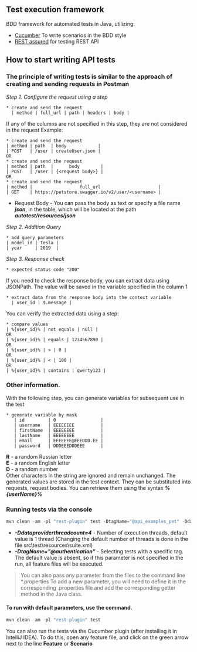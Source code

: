 ## Test execution framework
BDD framework for automated tests in Java, utilizing:

- [Cucumber](https://cucumber.io) To write scenarios in the BDD style
- [REST assured](https://rest-assured.io) for testing REST API

## How to start writing API tests
### The principle of writing tests is similar to the approach of creating and sending requests in Postman
*Step 1. Configure the request using a step*
```gherkin
* create and send the request 
  | method | full_url | path | headers | body |
```
If any of the columns are not specified in this step, they are not considered in the request
Example:
```gherkin
* create and send the request
| method | path  | body            |
| POST   | /user | createUser.json |
OR
* create and send the request
| method | path  |      body        |
| POST   | /user | {<request body>} |
OR
* create and send the request
| method |                  full_url                      |
| GET    | https://petstore.swagger.io/v2/user/<username> |
```

* Request Body - You can pass the body as text or specify a file name ***json***, in the table, which will be located at the path ***autotest/resources/json***

*Step 2. Addition Query*
```gherkin
* add query parameters
| model_id | Tesla |
| year     | 2019  |
```
*Step 3. Response check*
```gherkin
* expected status code "200"
```
If you need to check the response body, you can extract data using JSONPath. The value will be saved in the variable specified in the column 1<br/>
```gherkin
* extract data from the response body into the context variable  
  | user_id | $.message |
```
You can verify the extracted data using a step:
```gherkin
* compare values
| %{user_id}% | not equals | null |
OR
| %{user_id}% | equals | 1234567890 |
OR
| %{user_id}% | > | 0 |
OR
| %{user_id}% | < | 100 |
OR
| %{user_id}% | contains | qwerty123 |
```
### Other information.
With the following step, you can generate variables for subsequent use in the test
```gherkin
* generate variable by mask
   | id         | 0                 |
   | username   | EEEEEEEE          |
   | firstName  | EEEEEEEE          |
   | lastName   | EEEEEEEE          |
   | email      | EEEEEEE@EEEDDD.EE |
   | password   | DDDEEEDDDEEE      |
```
**R** - a random Russian letter<br/>
**E** - a random English letter<br/>
**D** - a random number<br/>
Other characters in the string are ignored and remain unchanged.
The generated values are stored in the test context. They can be substituted into requests, request bodies. You can retrieve them using the syntax ***%{userName}%***<br/>

### Running tests via the console

```java 
mvn clean -am -pl "rest-plugin" test -DtagName="@api_examples_pet" -Ddataproviderthreadcount=1
 ``` 
* ***-Ddataproviderthreadcount=4*** - Number of execution threads, default value is 1 thread (Changing the default number of threads is done in the file src\test\resources\suite.xml)
* ***-DtagName="@authentication"***  - Selecting tests with a specific tag. The default value is absent, so if this parameter is not specified in the run, all feature files will be executed.

>You can also pass any parameter from the files to the command line *.properties
>To add a new parameter, you will need to define it in the corresponding .properties file and add the corresponding getter method in the Java class.    

#### To run with default parameters, use the command. 
```java 
mvn clean -am -pl "rest-plugin" test 
 ```



You can also run the tests via the Cucumber plugin (after installing it in IntelliJ IDEA). To do this, open any feature file, and click on the green arrow next to the line **Feature** or **Scenario**<br/>